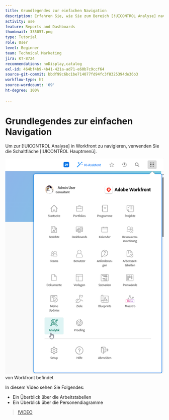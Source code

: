 ```yaml
---
title: Grundlegendes zur einfachen Navigation
description: Erfahren Sie, wie Sie zum Bereich [!UICONTROL Analyse] navigieren und einen Überblick über die Arbeits- und Personendiagramme in Workfront erhalten.
activity: use
feature: Reports and Dashboards
thumbnail: 335057.png
type: Tutorial
role: User
level: Beginner
team: Technical Marketing
jira: KT-8724
recommendations: noDisplay,catalog
exl-id: 464bf4b9-4b41-421a-ad71-e60b7c9ccf64
source-git-commit: bbdf99c6bc1be714077fd94fc3f8325394de36b3
workflow-type: ht
source-wordcount: '69'
ht-degree: 100%

---
```


# Grundlegendes zur einfachen Navigation

Um zur [!UICONTROL Analyse] in Workfront zu navigieren, verwenden Sie die Schaltfläche [!UICONTROL Hauptmenü].

![Ein Bild, das zeigt, wo sich die Funktion [!UICONTROL Analyse] im [!UICONTROL Hauptmenü]](assets/Navigate-NWE.png) von Workfront befindet

In diesem Video sehen Sie Folgendes:

* Ein Überblick über die Arbeitstabellen
* Ein Überblick über die Personendiagramme

>[!VIDEO](https://video.tv.adobe.com/v/335057/?quality=12&learn=on&enablevpops=1)
